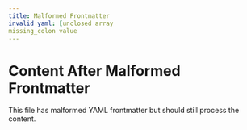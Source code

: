 ```yaml
---
title: Malformed Frontmatter
invalid yaml: [unclosed array
missing_colon value
---
```


# Content After Malformed Frontmatter

This file has malformed YAML frontmatter but should still process the content.